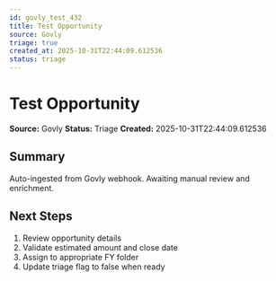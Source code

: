 ```yaml
---
id: govly_test_432
title: Test Opportunity
source: Govly
triage: true
created_at: 2025-10-31T22:44:09.612536
status: triage
---
```


# Test Opportunity

**Source:** Govly
**Status:** Triage
**Created:** 2025-10-31T22:44:09.612536

## Summary

Auto-ingested from Govly webhook. Awaiting manual review and enrichment.

## Next Steps

1. Review opportunity details
2. Validate estimated amount and close date
3. Assign to appropriate FY folder
4. Update triage flag to false when ready
